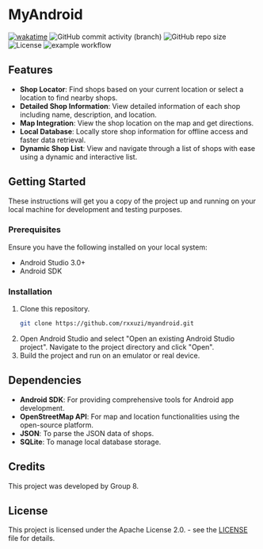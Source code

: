 # MyAndroid 

[![wakatime](https://wakatime.com/badge/user/8129592d-4e44-4804-993e-6399598e16d3/project/11db2339-4031-4189-94cc-8f36b15dd2d5.svg)](https://wakatime.com/badge/user/8129592d-4e44-4804-993e-6399598e16d3/project/11db2339-4031-4189-94cc-8f36b15dd2d5)
![GitHub commit activity (branch)](https://img.shields.io/github/commit-activity/t/rxxuzi/myandroid)
![GitHub repo size](https://img.shields.io/github/repo-size/rxxuzi/MyAndroid)
![License](https://img.shields.io/badge/license-Apache_2.0-g)
![example workflow](https://github.com/rxxuzi/MyAndroid/actions/workflows/android.yml/badge.svg)

## Features
- **Shop Locator**: Find shops based on your current location or select a location to find nearby shops.
- **Detailed Shop Information**: View detailed information of each shop including name, description, and location.
- **Map Integration**: View the shop location on the map and get directions.
- **Local Database**: Locally store shop information for offline access and faster data retrieval.
- **Dynamic Shop List**: View and navigate through a list of shops with ease using a dynamic and interactive list.

## Getting Started
These instructions will get you a copy of the project up and running on your local machine for development and testing purposes.

### Prerequisites
Ensure you have the following installed on your local system:
- Android Studio 3.0+
- Android SDK

### Installation
1. Clone this repository.
    ```sh
    git clone https://github.com/rxxuzi/myandroid.git
    ```
2. Open Android Studio and select "Open an existing Android Studio project". Navigate to the project directory and click "Open".
3. Build the project and run on an emulator or real device.

## Dependencies
- **Android SDK**: For providing comprehensive tools for Android app development.
- **OpenStreetMap API**: For map and location functionalities using the open-source platform.
- **JSON**: To parse the JSON data of shops.
- **SQLite**: To manage local database storage.

## Credits
This project was developed by Group 8.

## License
This project is licensed under the Apache License 2.0. - see the [LICENSE](LICENSE) file for details.
